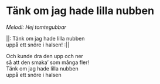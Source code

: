 # Tänk om jag hade lilla nubben
*Melodi: Hej tomtegubbar*  

||: Tänk om jag hade lilla nubben  
uppå ett snöre i halsen! :||  

Och kunde dra den upp och ner  
så att den smaka’ som många fler!  
Tänk om jag hade lilla nubben  
uppå ett snöre i halsen  